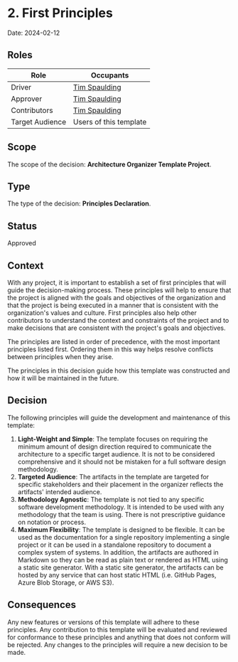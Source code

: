 # 2. First Principles

Date: 2024-02-12

## Roles

| Role            | Occupants                                     |
| --------------- | --------------------------------------------- |
| Driver          | [Tim Spaulding](https://github.com/tspauld98) |
| Approver        | [Tim Spaulding](https://github.com/tspauld98) |
| Contributors    | [Tim Spaulding](https://github.com/tspauld98) |
| Target Audience | Users of this template                        |

## Scope

The scope of the decision: **Architecture Organizer Template Project**.

## Type

The type of the decision: **Principles Declaration**.

## Status

Approved

## Context

With any project, it is important to establish a set of first principles that will guide the decision-making process.  These principles will help to ensure that the project is aligned with the goals and objectives of the organization and that the project is being executed in a manner that is consistent with the organization's values and culture.  First principles also help other contributors to understand the context and constraints of the project and to make decisions that are consistent with the project's goals and objectives.

The principles are listed in order of precedence, with the most important principles listed first.  Ordering them in this way helps resolve conflicts between principles when they arise.

The principles in this decision guide how this template was constructed and how it will be maintained in the future.

## Decision

The following principles will guide the development and maintenance of this template:

1. **Light-Weight and Simple**: The template focuses on requiring the minimum amount of design direction required to communicate the architecture to a specific target audience.  It is not to be considered comprehensive and it should not be mistaken for a full software design methodology.
2. **Targeted Audience**: The artifacts in the template are targeted for specific stakeholders and their placement in the organizer reflects the artifacts' intended audience.
3. **Methodology Agnostic**: The template is not tied to any specific software development methodology.  It is intended to be used with any methodology that the team is using.  There is not prescriptive guidance on notation or process.
4. **Maximum Flexibility**: The template is designed to be flexible.  It can be used as the documentation for a single repository implementing a single project or it can be used in a standalone repository to document a complex system of systems.  In addition, the artifacts are authored in Markdown so they can be read as plain text or rendered as HTML using a static site generator.  With a static site generator, the artifacts can be hosted by any service that can host static HTML (i.e. GitHub Pages, Azure Blob Storage, or AWS S3).

## Consequences

Any new features or versions of this template will adhere to these principles.  Any contribution to this template will be evaluated and reviewed for conformance to these principles and anything that does not conform will be rejected.  Any changes to the principles will require a new decision to be made.
